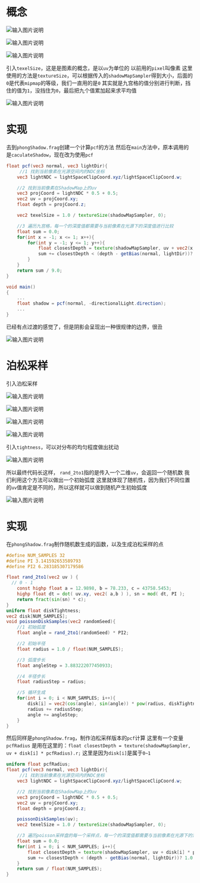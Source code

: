# 概念

![输入图片说明](/imgs/2025-02-26/v9skIEn2B1oTFxAx.png)

![输入图片说明](/imgs/2025-02-26/QcwymgPDZ868xQwW.png)

![输入图片说明](/imgs/2025-02-26/aoL9xIRPTHoDHuEM.png)

引入`texelSize`，这是是图素的概念，是以`uv`为单位的
以前用的`pixel`叫像素
这里使用的方法是`textureSize`，可以根据传入的`shadowMapSampler`得到大小，后面的`0`是代表`mipmap`的等级，我们一直用的是`0`
其实就是九宫格的值分别进行判断，挡住的值为`1`，没挡住为`0`，最后把九个值累加起来求平均值

![输入图片说明](/imgs/2025-02-26/g3SNfD41FKDMGYP5.png)

# 实现
去到`phongShadow.frag`创建一个计算`pcf`的方法
然后在`main`方法中，原本调用的是`caculateShadow`，现在改为使用`pcf`
```glsl
float pcf(vec3 normal, vec3 lightDir){
	 //1 找到当前像素在光源空间内的NDC坐标
	vec3 lightNDC = lightSpaceClipCoord.xyz/lightSpaceClipCoord.w;

	//2 找到当前像素在ShadowMap上的uv
	vec3 projCoord = lightNDC * 0.5 + 0.5;
	vec2 uv = projCoord.xy;
	float depth = projCoord.z;

	vec2 texelSize = 1.0 / textureSize(shadowMapSampler, 0);

	//3 遍历九宫格，每一个的深度值都需要与当前像素在光源下的深度值进行比较
	float sum = 0.0;
	for(int x = -1; x <= 1; x++){
		for(int y = -1; y <= 1; y++){
			float closestDepth = texture(shadowMapSampler, uv + vec2(x, y) * texelSize).r;
			sum += closestDepth < (depth - getBias(normal, lightDir))? 1.0:0.0;
		}
	}
	return sum / 9.0;
}

void main()
{
	...
	float shadow = pcf(normal, -directionalLight.direction);
	...
}
```
已经有点过渡的感觉了，但是阴影会呈现出一种很规律的边界，很丑

![输入图片说明](/imgs/2025-02-26/9r0eedg2AfIPoLR3.png)

# 泊松采样
引入泊松采样

![输入图片说明](/imgs/2025-02-26/KgroWOfL0LtCZeP9.png)

![输入图片说明](/imgs/2025-02-26/TPLgOdeIKnC9BCVI.png)

![输入图片说明](/imgs/2025-02-26/rwhS3LYRHuiBfLsN.png)

![输入图片说明](/imgs/2025-02-26/7IanlScIbyqtuxbR.png)

引入`tightness`，可以对分布的均匀程度做出扰动

![输入图片说明](/imgs/2025-02-26/NIG0x44D7duFjuqr.png)

所以最终代码长这样，
`rand_2to1`指的是传入一个二维`uv`，会返回一个随机数
我们利用这个方法可以做出一个初始弧度
这里就体现了随机性，因为我们不同位置的`uv`值肯定是不同的，所以这样就可以做到随机产生初始弧度

![输入图片说明](/imgs/2025-02-26/acYq2vLVEPRdYAXo.png)

# 实现
在`phongShadow.frag`制作随机数生成的函数，以及生成泊松采样的点
```glsl
#define NUM_SAMPLES 32
#define PI 3.141592653589793
#define PI2 6.283185307179586

float rand_2to1(vec2 uv ) { 
  // 0 - 1
	const highp float a = 12.9898, b = 78.233, c = 43758.5453;
	highp float dt = dot( uv.xy, vec2( a,b ) ), sn = mod( dt, PI );
	return fract(sin(sn) * c);
}
uniform float diskTightness;
vec2 disk[NUM_SAMPLES];
void poissonDiskSamples(vec2 randomSeed){
	//1 初始弧度
	float angle = rand_2to1(randomSeed) * PI2;

	//2 初始半径
	float radius = 1.0 / float(NUM_SAMPLES);

	//3 弧度步长
	float angleStep = 3.883222077450933;

	//4 半径步长
	float radiusStep = radius;

	//5 循环生成
	for(int i = 0; i < NUM_SAMPLES; i++){
		disk[i] = vec2(cos(angle), sin(angle)) * pow(radius, diskTightness);
		radius += radiusStep;
		angle += angleStep;
	}
}
```
然后同样是`phongShadow.frag`，制作泊松采样版本的`pcf`计算
这里有一个变量`pcfRadius`
是用在这里的：`float closestDepth = texture(shadowMapSampler, uv + disk[i] * pcfRadius).r;`
这里是因为`disk[i]`是属于`0~1`
```glsl
uniform float pcfRadius;
float pcf(vec3 normal, vec3 lightDir){
	 //1 找到当前像素在光源空间内的NDC坐标
	vec3 lightNDC = lightSpaceClipCoord.xyz/lightSpaceClipCoord.w;

	//2 找到当前像素在ShadowMap上的uv
	vec3 projCoord = lightNDC * 0.5 + 0.5;
	vec2 uv = projCoord.xy;
	float depth = projCoord.z;

	poissonDiskSamples(uv);
	vec2 texelSize = 1.0 / textureSize(shadowMapSampler, 0);

	//3 遍历poisson采样盘的每一个采样点，每一个的深度值都需要与当前像素在光源下的深度值进行比较
	float sum = 0.0;
	for(int i = 0; i < NUM_SAMPLES; i++){
		float closestDepth = texture(shadowMapSampler, uv + disk[i] * pcfRadius).r;
		sum += closestDepth < (depth - getBias(normal, lightDir))? 1.0:0.0;
	}
	return sum / float(NUM_SAMPLES); 
}
```
<!--stackedit_data:
eyJoaXN0b3J5IjpbMTIzNTg4NDA0MCwtMTcyODYzODY2LDY1OT
YwMTQ3OCwtMjEwNjQ1MTY5MSwtMTkyMjk2Njc0MiwxMTYwMzYx
OTE1LDE2NzY1NjUyMTEsNzU0ODgwNjc1XX0=
-->